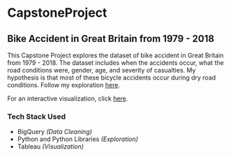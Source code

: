 # CapstoneProject
## Bike Accident in Great Britain from 1979 - 2018

This Capstone Project explores the dataset of bike accident in Great Britain from 1979 - 2018. 
The dataset includes when the accidents occur, what the road conditions were, gender, age, and severity of casualties.
My hypothesis is that most of these bicycle accidents occur during dry road conditions. Follow my exploration [here](https://github.com/riconoll/CapstoneProject/blob/main/JonJonCapstoneProject.ipynb).

For an interactive visualization, click [here](https://public.tableau.com/app/profile/jon.jon.rico.noll/viz/BicycleAccidentInGreatBritain/BicycleAccident).

### Tech Stack Used
  - BigQuery <i>(Data Cleaning)</i>
  - Python and Python Libraries <i>(Exploration)</i>
  - Tableau <i>(Visualization)</i>
